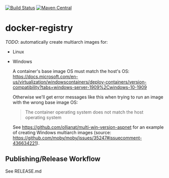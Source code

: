 [![Build Status](https://img.shields.io/github/actions/workflow/status/docker-client/docker-registry/cd.yml?branch=main&style=for-the-badge)](https://github.com/docker-client/docker-registry/actions)
[![Maven Central](https://img.shields.io/maven-central/v/de.gesellix/docker-registry.svg?style=for-the-badge&maxAge=86400)](https://search.maven.org/search?q=g:de.gesellix%20AND%20a:docker-registry)

# docker-registry

*TODO*: automatically create multiarch images for:

- Linux
- Windows

  A container's base image OS must match the host's OS: https://docs.microsoft.com/en-us/virtualization/windowscontainers/deploy-containers/version-compatibility?tabs=windows-server-1909%2Cwindows-10-1909

  Otherwise we'll get error messages like this when trying to run an image with the wrong base image OS:

  > The container operating system does not match the host operating system

  See https://github.com/olljanat/multi-win-version-aspnet for an example of creating Windows multiarch images (source: https://github.com/moby/moby/issues/35247#issuecomment-436634221).

## Publishing/Release Workflow

See RELEASE.md
